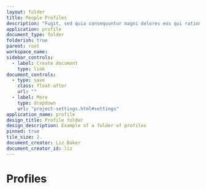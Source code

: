```yaml
---
layout: folder
title: People Profiles
description: "Fugit, sed quia consequuntur magni dolores eos qui ratione voluptatem sequi nesciunt."
application: profile
document_type: folder
folderish: true
parent: root
workspace_name:
sidebar_controls:
  - label: Create document
    type: link
document_controls:
  - type: save
    class: float-after
    url: ""
  - label: More
    type: dropdown
    url: "project-settings.html#settings"
application_name: profile
design_title: Profile folder
design_description: Example of a folder of profiles
pinned: true
tile_size: 2.
document_creator: Liz Baker
document_creator_id: liz
---
```


# Profiles

